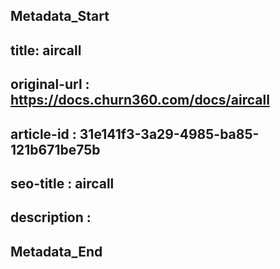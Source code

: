## Metadata_Start
## title: aircall
## original-url : https://docs.churn360.com/docs/aircall
## article-id : 31e141f3-3a29-4985-ba85-121b671be75b
## seo-title : aircall
## description : 
## Metadata_End

